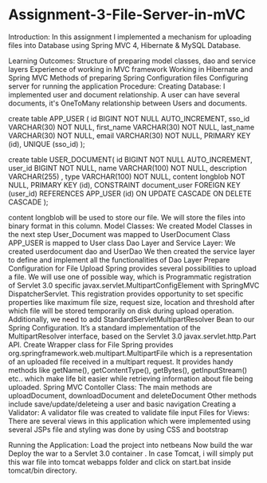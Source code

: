 # Assignment-3-File-Server-in-mVC




Introduction:
In this assignment I implemented a mechanism for uploading files into Database using Spring MVC 4, Hibernate & MySQL Database. 

Learning Outcomes:
Structure of preparing model classes, dao and service layers
Experience of working in MVC framework
Working in Hibernate and Spring MVC
Methods of preparing Spring Configuration files
Configuring server for running the application
Procedure:
Creating Database:
I implemented user and document relationship. A user can have several documents, it's OneToMany relationship between Users and documents.

create table APP_USER (
   id BIGINT NOT NULL AUTO_INCREMENT,
   sso_id VARCHAR(30) NOT NULL,
   first_name VARCHAR(30) NOT NULL,
   last_name  VARCHAR(30) NOT NULL,
   email VARCHAR(30) NOT NULL,
   PRIMARY KEY (id),
   UNIQUE (sso_id)
);
  
  
create table USER_DOCUMENT(
   id BIGINT NOT NULL AUTO_INCREMENT,
   user_id BIGINT NOT NULL,
   name  VARCHAR(100) NOT NULL,
   description VARCHAR(255) ,
   type VARCHAR(100) NOT NULL,
   content longblob NOT NULL,
   PRIMARY KEY (id),
   CONSTRAINT document_user FOREIGN KEY (user_id) REFERENCES APP_USER (id) ON UPDATE CASCADE ON DELETE CASCADE
);

content longblob will be used to store our file. We will store the files into binary format in this column.
Model Classes:
We created Model Classes in the next step
User_Document was mapped to UserDocument Class
APP_USER is mapped to User class
Dao Layer and Service Layer:
We created userdocument dao and UserDao	
We then created the service layer to define and implement all the functionalities of Dao Layer
Prepare Configuration for File Upload
Spring provides several possibilities to upload a file. We will use one of possible way, which is Programmatic registration of Servlet 3.0 specific javax.servlet.MultipartConfigElement with SpringMVC DispatcherServlet. This registration provides opportunity to set specific properties like maximum file size, request size, location and threshold after which file will be stored temporarily on disk during upload operation.
Additionally, we need to add StandardServletMultipartResolver Bean to our Spring Configuration. It’s a standard implementation of the MultipartResolver interface, based on the Servlet 3.0 javax.servlet.http.Part API.
Create Wrapper class for File
Spring provides org.springframework.web.multipart.MultipartFile which is a representation of an uploaded file received in a multipart request. It provides handy methods like getName(), getContentType(), getBytes(), getInputStream() etc.. which make life bit easier while retrieving information about file being uploaded.
Spring MVC Contoller Class:
The main methods are uploadDocument, downloadDocument and deleteDocument
Other methods include save/update/deleteing a user and basic navigation
Creating a Validator:
A validator file was created to validate file input
Files for Views:
There are several views in this application which were implemented using several JSPs file and styling was done by using CSS and bootstrap

Running the Application:
Load the project into netbeans
Now build the war 
 Deploy the war to a Servlet 3.0 container .
 In case Tomcat, i will simply put this war file into tomcat webapps folder and click on start.bat inside tomcat/bin directory.





